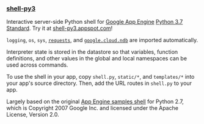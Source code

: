 ### [shell-py3](https://shell-py3.appspot.com/)

Interactive server-side Python shell for [Google App Engine](https://cloud.google.com/appengine/) [Python 3.7 Standard](https://cloud.google.com/appengine/docs/standard/python3/). Try it at [shell-py3.appspot.com](https://shell-py3.appspot.com/)!

`logging`, `os`, `sys`, [`requests`](https://python-requests.org/), and [`google.cloud.ndb`](https://googleapis.dev/python/python-ndb/latest/) are imported automatically.

Interpreter state is stored in the datastore so that variables, function definitions, and other values in the global and local namespaces can be used across commands.

To use the shell in your app, copy `shell.py`, `static/*`, and `templates/*` into your app's source directory. Then, add the URL routes in `shell.py` to your app.

Largely based on the original [App Engine samples shell](https://code.google.com/archive/p/google-app-engine-samples/wikis/GoogleAppEngineSamples.wiki) for Python 2.7, which is Copyright 2007 Google Inc. and licensed under the Apache License, Version 2.0.
